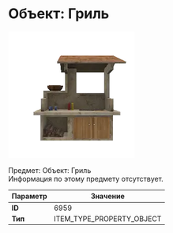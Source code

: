 # Объект: Гриль

![Item Image](../img/6959.webp?raw=true)

Предмет: Объект: Гриль<br>Информация по этому предмету отсутствует.


| Параметр | Значение |
|----------|----------|
| **ID** | 6959 |
| **Тип** | ITEM_TYPE_PROPERTY_OBJECT |

